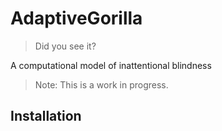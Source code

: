# AdaptiveGorilla

> Did you see it?

A computational model of inattentional blindness

> Note: This is a work in progress.

## Installation


